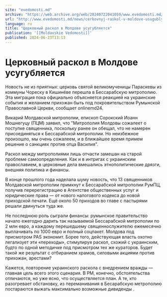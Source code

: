 ```yaml
---
site: "evedomosti.md"
archive: "https://web.archive.org/web/20240722041059/www.evedomosti.md/news/cerkovnyj-raskol-v-moldove-usugublyaetsya"
url: "http://www.evedomosti.md/news/cerkovnyj-raskol-v-moldove-usugublyaetsya"
language: ru
title: "Церковный раскол в Молдове усугубляется"
publication: '[[Moldavskie Vedomosti]]'
published: 2024-06-23T13:13
---
```


# Церковный раскол в Молдове усугубляется

Новость не из приятных: церковь святой великомученицы Параскевы из коммуны Чореску в Кишинёве перешла в Бессарабскую митрополию. Эта миграция пока официально объясняется реакцией на украинские события и желанием прихожан быть под покровительством Румынской Православной Церкви, сообщает onlinemd24.

Викарий Молдавской митрополии, епископ Сорокский Иоанн Мошнегуцу (ПЦМ) заявил, что "Митрополия Молдовы сожалеет о поступке священника, поскольку ранее он обещал, что не намерен присоединяться к Бессарабской митрополии. Но неизбежное произошло, мы очень сожалеем, и в ближайшее время примем решение о санкциях против отца Василия".

Раскол между митрополиями лишь отчасти замешан на старой проблеме самоопределения. Как и в интригах с украинским православием, в церковные дела вмешались этнополитические дрязги, внешняя политика и финансы.

В конце прошлого года наделала шуму новость, что 13 священников Молдавской митрополии примкнут к Бессарабской митрополии РумПЦ, получив перерегистрацию в Агентстве общественных услуг и юридические права — от нового налогового кодекса до новой приходской печати. Ещё около 50 приходов во главе с пастырями решали двинуться туда же.

Не последнюю роль сыграли финансы: румынское правительство начало ежегодно дарить так называемой Бессарабской митрополии по 2 млн евро, а каждому перешедшему священнослужителю ежемесячно выплачивать по 1000 евро и полный соцпакет. Молдова под присмотром PAS экономит. Борее того, действующая власть охотно легализует эти «переходы», стимулируя раскол, схожий с украинским, будто по одной методичке под присмотром тех же кураторов. Будет такой же результат с отбиранием храмов, силовыми акциями против прихожан, арестами?

Кажется, повторение украинского раскола с внедрением вражды — главная цель всего этого сценария. В РМ, конечно, обстоятельства отличаются, но уже ясно, что осуществляется план. А те, кто разогревает обстановку, из переманивания в Бесарабскую метрополию постараются выжать максимально возможные дивиденды .